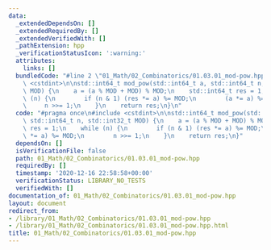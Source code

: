 ```yaml
---
data:
  _extendedDependsOn: []
  _extendedRequiredBy: []
  _extendedVerifiedWith: []
  _pathExtension: hpp
  _verificationStatusIcon: ':warning:'
  attributes:
    links: []
  bundledCode: "#line 2 \"01_Math/02_Combinatorics/01.03.01_mod-pow.hpp\"\n#include\
    \ <cstdint>\n\nstd::int64_t mod_pow(std::int64_t a, std::int64_t n, std::int32_t\
    \ MOD) {\n    a = (a % MOD + MOD) % MOD;\n    std::int64_t res = 1;\n    while\
    \ (n) {\n        if (n & 1) (res *= a) %= MOD;\n        (a *= a) %= MOD;\n   \
    \     n >>= 1;\n    }\n    return res;\n}\n"
  code: "#pragma once\n#include <cstdint>\n\nstd::int64_t mod_pow(std::int64_t a,\
    \ std::int64_t n, std::int32_t MOD) {\n    a = (a % MOD + MOD) % MOD;\n    std::int64_t\
    \ res = 1;\n    while (n) {\n        if (n & 1) (res *= a) %= MOD;\n        (a\
    \ *= a) %= MOD;\n        n >>= 1;\n    }\n    return res;\n}"
  dependsOn: []
  isVerificationFile: false
  path: 01_Math/02_Combinatorics/01.03.01_mod-pow.hpp
  requiredBy: []
  timestamp: '2020-12-16 22:58:58+00:00'
  verificationStatus: LIBRARY_NO_TESTS
  verifiedWith: []
documentation_of: 01_Math/02_Combinatorics/01.03.01_mod-pow.hpp
layout: document
redirect_from:
- /library/01_Math/02_Combinatorics/01.03.01_mod-pow.hpp
- /library/01_Math/02_Combinatorics/01.03.01_mod-pow.hpp.html
title: 01_Math/02_Combinatorics/01.03.01_mod-pow.hpp
---
```

